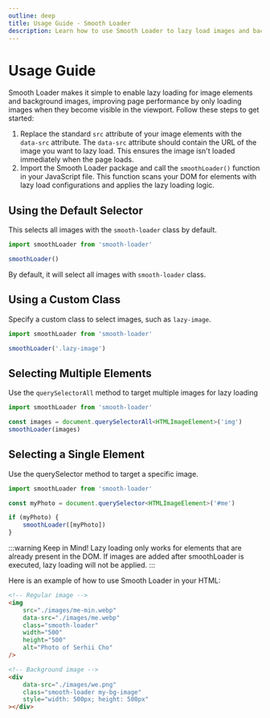 ```yaml
---
outline: deep
title: Usage Guide - Smooth Loader
description: Learn how to use Smooth Loader to lazy load images and background images on your website
---
```


# Usage Guide
Smooth Loader makes it simple to enable lazy loading for image elements and background images, improving page performance by only loading images when they become visible in the viewport. Follow these steps to get started:

1. Replace the standard `src` attribute of your image elements with the `data-src` attribute. The `data-src` attribute should contain the URL of the image you want to lazy load. This ensures the image isn't loaded immediately when the page loads.
2. Import the Smooth Loader package and call the `smoothLoader()` function in your JavaScript file. This function scans your DOM for elements with lazy load configurations and applies the lazy loading logic.

## Using the Default Selector
This selects all images with the `smooth-loader` class by default.

```js
import smoothLoader from 'smooth-loader'

smoothLoader()
```

By default, it will select all images with `smooth-loader` class.

## Using a Custom Class
Specify a custom class to select images, such as `lazy-image`.

```js
import smoothLoader from 'smooth-loader'

smoothLoader('.lazy-image')
```

## Selecting Multiple Elements
Use the `querySelectorAll` method to target multiple images for lazy loading

```js
import smoothLoader from 'smooth-loader'

const images = document.querySelectorAll<HTMLImageElement>('img')
smoothLoader(images)
```

## Selecting a Single Element
Use the querySelector method to target a specific image.

```js
import smoothLoader from 'smooth-loader'

const myPhoto = document.querySelector<HTMLImageElement>('#me')

if (myPhoto) {
    smoothLoader([myPhoto])
}
```

:::warning Keep in Mind!
Lazy loading only works for elements that are already present in the DOM. If images are added after smoothLoader is executed, lazy loading will not be applied.
:::

Here is an example of how to use Smooth Loader in your HTML:

```html
<!-- Regular image -->
<img
    src="./images/me-min.webp"
    data-src="./images/me.webp"
    class="smooth-loader"
    width="500"
    height="500"
    alt="Photo of Serhii Cho"
/>

<!-- Background image -->
<div
    data-src="./images/we.png"
    class="smooth-loader my-bg-image"
    style="width: 500px; height: 500px"
></div>
```